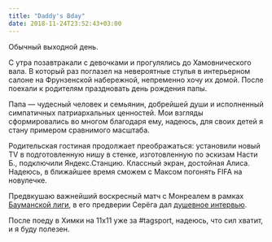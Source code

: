 ```yaml
---
title: "Daddy's Bday"
date: 2018-11-24T23:52:43+03:00
---
```

Обычный выходной день.

С утра позавтракали с девочками и прогулялись до Хамовнического вала.
В который раз поглазел на невероятные стулья в интерьерном салоне на Фрунзенской набережной, непременно хочу их домой.
После поехали к родителям праздновать день рождения папы.

Папа — чудесный человек и семьянин, добрейшей души и исполненный симпатичных патриархальных ценностей. Мои взгляды сформировались во многом благодаря ему, надеюсь, для своих детей я стану примером сравнимого масштаба.

Родительская гостиная продолжает преображаться: установили новый TV в подготовленную нишу в стенке, изготовленную по эскизам Насти Б., подключили Яндекс.Станцию. Классный экран, достойная Алиса. Надеюсь, в ближайшее время сможем с Максом погонять FIFA на новулечке.

Предвкушаю важнейший воскресный матч с Монреалем в рамках [Бауманской лиги](http://bauman_league.join.football), в его предверии Серёга дал [душевное интервью](https://vk.com/bauman_league?w=wall-76322058_3333).

После поеду в Химки на 11х11 уже за #tagsport, надеюсь, что сил хватит, и я буду полезен.
